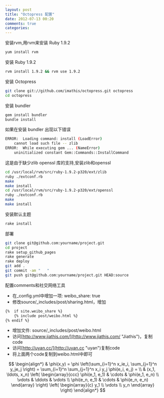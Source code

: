 ```yaml
---
layout: post
title: "Octopress 配置"
date: 2012-07-13 00:20
comments: true
categories: 
---
```

安装rvm,用rvm来安装 Ruby 1.9.2

``` bash
yum install rvm
```

安装 Ruby 1.9.2

``` bash
rvm install 1.9.2 && rvm use 1.9.2
```

安装 Octopress

``` bash
git clone git://github.com/imathis/octopress.git octopress
cd octopress
```

安装 bundler

``` bash
gem install bundler
bundle install
```

如果在安装 bundler 出现以下错误

``` bash
ERROR:  Loading command: install (LoadError)
    cannot load such file -- zlib
ERROR:  While executing gem ... (NameError)
    uninitialized constant Gem::Commands::InstallCommand
```

这是由于缺少zlib openssl 库的支持,安装zlib和openssl

``` bash
cd /usr/local/rvm/src/ruby-1.9.2-p320/ext/zlib
ruby ./extconf.rb
make
make install
cd /usr/local/rvm/src/ruby-1.9.2-p320/ext/openssl
ruby ./extconf.rb
make
make install
```

安装默认主题

``` bash
rake install
```

部署

``` bash 
git clone git@github.com:yourname/project.git
cd project
rake setup_github_pages
rake generate
rake deploy
git add .
git commit -am "   "
git push git@github.com:yourname/project.git HEAD:source
```
配置comments和社交网络工具

* 在_config.yml中增加一项: weibo_share: true
* 修改source/_includes/post/sharing.html，增加

``` bash
{%  if site.weibo_share %}
	{% include post/weibo.html %}
{% endif %}
```
* 增加文件: source/_includes/post/weibo.html
* 访问[http://www.jiathis.com/](http://www.jiathis.com/ "Jiathis")，复制code
* 访问[http://uyan.cc/](http://uyan.cc "uyan")复制code
* 将上面两个code复制到weibo.html中即可

$$
\begin{align*}
  & \phi(x,y) = \phi \left(\sum_{i=1}^n x_ie_i, \sum_{j=1}^n y_je_j \right)
  = \sum_{i=1}^n \sum_{j=1}^n x_i y_j \phi(e_i, e_j) = \\
  & (x_1, \ldots, x_n) \left( 
    \begin{array}{ccc}
      \phi(e_1, e_1) & \cdots & \phi(e_1, e_n) \\
      \vdots & \ddots & \vdots \\
      \phi(e_n, e_1) & \cdots & \phi(e_n, e_n)
    \end{array} \right)
  \left( \begin{array}{c}
      y_1 \\
      \vdots \\
      y_n
    \end{array} \right)
\end{align*}
$$
<!-- more -->
